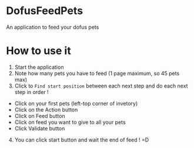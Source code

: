 # DofusFeedPets
An application to feed your dofus pets

# How to use it
1. Start the application 
2. Note how many pets you have to feed (1 page maximum, so 45 pets max)
3. Click to `Find start position` between each next step and do each next step in order !
  - Click on your first pets (left-top corner of invetory)
  - Click on the Action button 
  - Click on Feed button
  - Click on feed you want to give to all your pets 
  - Click Validate button
4. You can click start button and wait the end of feed ! =D 
